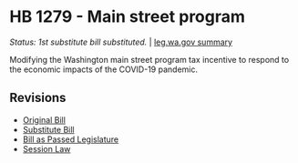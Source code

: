 # HB 1279 - Main street program
*Status: 1st substitute bill substituted.* | [leg.wa.gov summary](https://app.leg.wa.gov/billsummary?BillNumber=1279&Year=2021)

Modifying the Washington main street program tax incentive to respond to the economic impacts of the COVID-19 pandemic.

## Revisions
* [Original Bill](1/)
* [Substitute Bill](S/)
* [Bill as Passed Legislature](S.PL/)
* [Session Law](S.SL/)